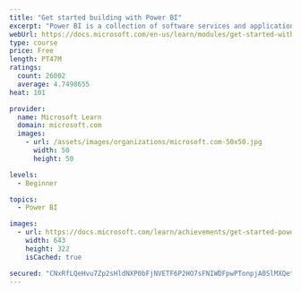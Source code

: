 ```yaml
---
title: "Get started building with Power BI"
excerpt: "Power BI is a collection of software services and applications that let you connect to all sorts of data sources and create compelling visuals and reports. You can benefit from receiving those reports, or you can share them with others inside or outside your organization. Learn the basics of Power BI, how its services and applications work together, and how they can be used to create or experience compelling visuals and analytics based on your data."
webUrl: https://docs.microsoft.com/en-us/learn/modules/get-started-with-power-bi/
type: course
price: Free
length: PT47M
ratings:
  count: 26002
  average: 4.7498655
heat: 101

provider:
  name: Microsoft Learn
  domain: microsoft.com
  images:
    - url: /assets/images/organizations/microsoft.com-50x50.jpg
      width: 50
      height: 50

levels:
  - Beginner

topics:
  - Power BI

images:
  - url: https://docs.microsoft.com/learn/achievements/get-started-power-bi-social.png
    width: 643
    height: 322
    isCached: true

secured: "CNxRfLQeHvu7Zp2sHldNXP0bFjNVETF6P2HO7sFNIWDFpwPTonpjA0SlMXQet1jo118fcu8FIStnDDyZCYYTvF32nwhZxft51VKQfWatEq8VxjlE9X5d2nxdCgn2LN/AB0JxgTeCQZ+Ytn8fT7cx+T8abWd8FD5rGRw6G7jH7JXhjgchYjNmn0MnBxrqe6Uc8axxJcGSsjl9oTgT5lQqAOkCybgCIJ1AxVMfNiI1CqnHkltPLgdp2x0VAUYFAjyABKCdHx8KzAjn1loiAjeNBhuclJxaZ3BahdC1QcjSvCTLemD6fr7SkDmKWlMf/7NQxorNxdM7l6M74TpKAoKIZR0gWmU6wzZjkzFI/PDunZFjSo5kdfz0pHH3ug1PzqLAg763Sy5CGG/rRii65uNtfGlQypuD/R6S4jT5dnqV/i5uUsB1QDzxUAtTCmZiCQRD;KNPkuBP2HTPfkAOV9+bA1g=="
---
```


